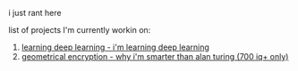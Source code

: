 i just rant here  

list of projects I'm currently workin on:
1. [learning deep learning - i'm learning deep learning](learningdeeplearningthechronicle.md)  
2. [geometrical encryption - why i'm smarter than alan turing (700 iq+ only)](geometricalencryption.md)
